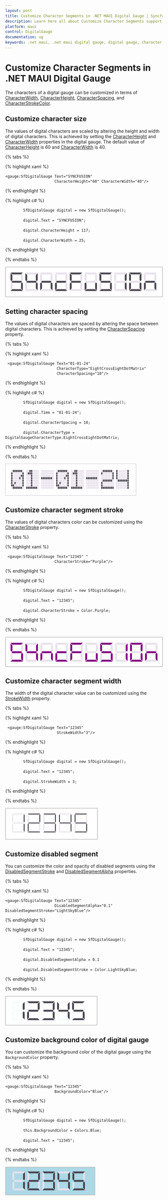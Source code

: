 ```yaml
---
layout: post
title: Customize Character Segments in .NET MAUI Digital Gauge | Syncfusion<sup>&reg;</sup>
description: Learn here all about Customize Character Segments support in Syncfusion<sup>&reg;</sup> .NET MAUI Digital Gauge (SfDigitalGauge) control and more.
platform: maui
control: DigitalGauge
documentation: ug
keywords: .net maui, .net maui digital gauge, digital gauge, character segments, digital character, character types, character display types
---
```


# Customize Character Segments in .NET MAUI Digital Gauge

The characters of a digital gauge can be customized in terms of [CharacterWidth](https://help.syncfusion.com/cr/maui/Syncfusion.Maui.Gauges.SfDigitalGauge.html#Syncfusion_Maui_Gauges_SfDigitalGauge_CharacterWidth), [CharacterHeight](https://help.syncfusion.com/cr/maui/Syncfusion.Maui.Gauges.SfDigitalGauge.html#Syncfusion_Maui_Gauges_SfDigitalGauge_CharacterHeight), [CharacterSpacing](https://help.syncfusion.com/cr/maui/Syncfusion.Maui.Gauges.SfDigitalGauge.html#Syncfusion_Maui_Gauges_SfDigitalGauge_CharacterSpacing), and [CharacterStrokeColor](https://help.syncfusion.com/cr/maui/Syncfusion.Maui.Gauges.SfDigitalGauge.html#Syncfusion_Maui_Gauges_SfDigitalGauge_CharacterStroke).

## Customize character size

The values of digital characters are scaled by altering the height and width of digital characters. This is achieved by setting the [CharacterHeight](https://help.syncfusion.com/cr/maui/Syncfusion.Maui.Gauges.SfDigitalGauge.html#Syncfusion_Maui_Gauges_SfDigitalGauge_CharacterHeight) and [CharacterWidth](https://help.syncfusion.com/cr/maui/Syncfusion.Maui.Gauges.SfDigitalGauge.html#Syncfusion_Maui_Gauges_SfDigitalGauge_CharacterWidth) properties in the digital gauge. The default value of [CharacterHeight](https://help.syncfusion.com/cr/maui/Syncfusion.Maui.Gauges.SfDigitalGauge.html#Syncfusion_Maui_Gauges_SfDigitalGauge_CharacterHeight) is 60 and [CharacterWidth](https://help.syncfusion.com/cr/maui/Syncfusion.Maui.Gauges.SfDigitalGauge.html#Syncfusion_Maui_Gauges_SfDigitalGauge_CharacterWidth) is 40.

{% tabs %}

{% highlight xaml %}

    <gauge:SfDigitalGauge Text="SYNCFUSION" 
                          CharacterHeight="60" CharacterWidth="40"/>
{% endhighlight %}

{% highlight c# %}

            SfDigitalGauge digital = new SfDigitalGauge();

            digital.Text = "SYNCFUSION";

            digital.CharacterHeight = 117;

            digital.CharacterWidth = 25;

{% endhighlight %}

{% endtabs %}

![height-width-for-text](Images\height-width-for-text.png)

## Setting character spacing

The values of digital characters are spaced by altering the space between digital characters. This is achieved by setting the [CharacterSpacing](https://help.syncfusion.com/cr/maui/Syncfusion.Maui.Gauges.SfDigitalGauge.html#Syncfusion_Maui_Gauges_SfDigitalGauge_CharacterSpacing) property.

{% tabs %}

{% highlight xaml %}

     <gauge:SfDigitalGauge Text="01-01-24" 
                           CharacterType="EightCrossEightDotMatrix"
                           CharacterSpacing="10"/>
{% endhighlight %}

{% highlight c# %}

            SfDigitalGauge digital = new SfDigitalGauge();

            digital.Time = "01-01-24";

            digital.CharacterSpacing = 10;

            digital.CharacterType = DigitalGaugeCharacterType.EightCrossEightDotMatrix;

{% endhighlight %}

{% endtabs %}

![character-spacing-digitalgauge](Images\character-spacing-digitalgauge.png)

## Customize character segment stroke

The values of digital characters color can be customized using the [CharacterStroke](https://help.syncfusion.com/cr/maui/Syncfusion.Maui.Gauges.SfDigitalGauge.html#Syncfusion_Maui_Gauges_SfDigitalGauge_CharacterStroke) property.

{% tabs %}

{% highlight xaml %}

     <gauge:SfDigitalGauge Text="12345" "
                          CharacterStroke="Purple"/>
{% endhighlight %}

{% highlight c# %}

            SfDigitalGauge digital = new SfDigitalGauge();

            digital.Text = "12345";

            digital.CharacterStroke = Color.Purple;

{% endhighlight %}

{% endtabs %}

![characterstroke-digitalgauge](Images\characterstroke-digitalgauge.png)

## Customize character segment width

The width of the digital character value can be customized using the [StrokeWidth](https://help.syncfusion.com/cr/maui/Syncfusion.Maui.Gauges.SfDigitalGauge.html#Syncfusion_Maui_Gauges_SfDigitalGauge_StrokeWidth) property.

{% tabs %}

{% highlight xaml %}

     <gauge:SfDigitalGauge Text="12345" 
                           StrokeWidth="3"/>
{% endhighlight %}

{% highlight c# %}

            SfDigitalGauge digital = new SfDigitalGauge();

            digital.Text = "12345";

            digital.StrokeWidth = 3;

{% endhighlight %}

{% endtabs %}

![characterwidth-digitalgauge](Images\characterwidth-digitalgauge.png)

## Customize disabled segment

You can customize the color and opacity of disabled segments using the [DisabledSegmentStroke](https://help.syncfusion.com/cr/maui/Syncfusion.Maui.Gauges.SfDigitalGauge.html#Syncfusion_Maui_Gauges_SfDigitalGauge_DisabledSegmentStroke) and [DisabledSegmentAlpha](https://help.syncfusion.com/cr/maui/Syncfusion.Maui.Gauges.SfDigitalGauge.html#Syncfusion_Maui_Gauges_SfDigitalGauge_DisabledSegmentAlpha) properties.

{% tabs %}

{% highlight xaml %}

    <gauge:SfDigitalGauge Text="12345" 
                          DisabledSegmentAlpha="0.1" DisabledSegmentStroke="LightSkyBlue"/>
{% endhighlight %}

{% highlight c# %}

            SfDigitalGauge digital = new SfDigitalGauge();

            digital.Text = "12345";

            digital.DisabledSegmentAlpha = 0.1

            digital.DisabledSegmentStroke = Color.LightSkyBlue;

{% endhighlight %}

{% endtabs %}

![disabled-segment-stroke-digitalgauge](Images\disabled-segment-stroke-digitalgauge.png)

## Customize background color of digital gauge

You can customize the background color of the digital gauge using the `BackgroundColor` property.


{% tabs %}

{% highlight xaml %}

    <gauge:SfDigitalGauge Text="12345" 
                          BackgroundColor="Blue"/>

{% endhighlight %}

{% highlight c# %}

            SfDigitalGauge digital = new SfDigitalGauge();

            this.BackgroundColor = Colors.Blue;

            digital.Text = "12345";

{% endhighlight %}

{% endtabs %}

![backgroundcolor-digitalgauge](Images\backgroundcolor-digitalgauge.png)
